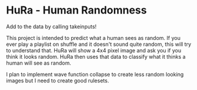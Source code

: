 # HuRa - Human Randomness
Add to the data by calling takeinputs!

This project is intended to predict what a human sees as random. If you ever play a playlist on shuffle
and it doesn't sound quite random, this will try to understand that.
HuRa will show a 4x4 pixel image and ask you if you think it looks random. 
HuRa then uses that data to classify what it thinks a human will see as random.

I plan to implement wave function collapse to create less random looking images but I need to create good rulesets.

